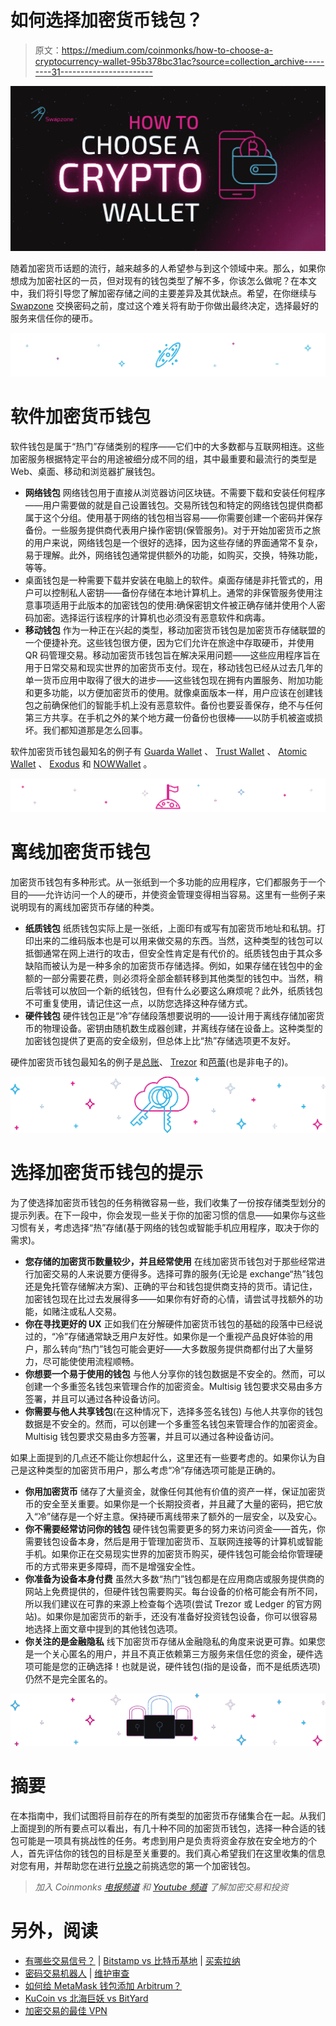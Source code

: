 # 如何选择加密货币钱包？

> 原文：<https://medium.com/coinmonks/how-to-choose-a-cryptocurrency-wallet-95b378bc31ac?source=collection_archive---------31----------------------->

![](img/9b0a2cfa22cf05cc03c37cd0fca801f2.png)

随着加密货币话题的流行，越来越多的人希望参与到这个领域中来。那么，如果你想成为加密社区的一员，但对现有的钱包类型了解不多，你该怎么做呢？在本文中，我们将引导您了解加密存储之间的主要差异及其优缺点。希望，在你继续与 [Swapzone](https://swapzone.io/) 交换密码之前，度过这个难关将有助于你做出最终决定，选择最好的服务来信任你的硬币。

![](img/bfd2f765171bee4738356c86d74b04ec.png)

# 软件加密货币钱包

软件钱包是属于“热门”存储类别的程序——它们中的大多数都与互联网相连。这些加密服务根据特定平台的用途被细分成不同的组，其中最重要和最流行的类型是 Web、桌面、移动和浏览器扩展钱包。

*   **网络钱包**
    网络钱包用于直接从浏览器访问区块链。不需要下载和安装任何程序——用户需要做的就是自己设置钱包。交易所钱包和特定的网络钱包提供商都属于这个分组。使用基于网络的钱包相当容易——你需要创建一个密码并保存备份。一些服务提供商代表用户操作密钥(保管服务)。对于开始加密货币之旅的用户来说，网络钱包是一个很好的选择，因为这些存储的界面通常不复杂，易于理解。此外，网络钱包通常提供额外的功能，如购买，交换，特殊功能，等等。
*   桌面钱包是一种需要下载并安装在电脑上的软件。桌面存储是非托管式的，用户可以控制私人密钥——备份存储在本地计算机上。通常的非保管服务使用注意事项适用于此版本的加密钱包的使用:确保密钥文件被正确存储并使用个人密码加密。选择运行该程序的计算机也必须没有恶意软件和病毒。
*   **移动钱包**
    作为一种正在兴起的类型，移动加密货币钱包是加密货币存储联盟的一个便捷补充。这些钱包很方便，因为它们允许在旅途中存取硬币，并使用 QR 码管理交易。移动加密货币钱包旨在解决采用问题——这些应用程序旨在用于日常交易和现实世界的加密货币支付。现在，移动钱包已经从过去几年的单一货币应用中取得了很大的进步——这些钱包现在拥有内置服务、附加功能和更多功能，以方便加密货币的使用。就像桌面版本一样，用户应该在创建钱包之前确保他们的智能手机上没有恶意软件。备份也要妥善保存，绝不与任何第三方共享。在手机之外的某个地方藏一份备份也很棒——以防手机被盗或损坏。我们都知道那是怎么回事。

软件加密货币钱包最知名的例子有 [Guarda Wallet](https://guarda.com/) 、 [Trust Wallet](https://trustwallet.com/) 、 [Atomic Wallet](https://atomicwallet.io/) 、 [Exodus](https://www.exodus.com/) 和 [NOWWallet](https://walletnow.app/) 。

![](img/4cff5cedf5141c29e94ddda5c0dce108.png)

# 离线加密货币钱包

加密货币钱包有多种形式。从一张纸到一个多功能的应用程序，它们都服务于一个目的——允许访问一个人的硬币，并使资金管理变得相当容易。这里有一些例子来说明现有的离线加密货币存储的种类。

*   **纸质钱包**
    纸质钱包实际上是一张纸，上面印有或写有加密货币地址和私钥。打印出来的二维码版本也是可以用来做交易的东西。当然，这种类型的钱包可以抵御通常在网上进行的攻击，但安全性肯定是有代价的。纸质钱包由于其众多缺陷而被认为是一种多余的加密货币存储选择。例如，如果存储在钱包中的金额的一部分需要花费，则必须将全部金额转移到其他类型的钱包中。当然，稍后零钱可以放回一个新的纸钱包，但有什么必要这么麻烦呢？此外，纸质钱包不可重复使用，请记住这一点，以防您选择这种存储方式。
*   **硬件钱包**
    硬件钱包正是“冷”存储段落想要说明的——设计用于离线存储加密货币的物理设备。密钥由随机数生成器创建，并离线存储在设备上。这种类型的加密钱包提供了更高的安全级别，但总体上比“热”存储选项更不友好。

硬件加密货币钱包最知名的例子是[总账](https://www.ledger.com/)、 [Trezor](https://trezor.io/) 和[芭蕾](https://www.balletcrypto.com/)(也是非电子的)。

![](img/86d306fd861bafdce759c5aadfa7c5e7.png)

# 选择加密货币钱包的提示

为了使选择加密货币钱包的任务稍微容易一些，我们收集了一份按存储类型划分的提示列表。在下一段中，你会发现一些关于你的加密习惯的信息——如果你与这些习惯有关，考虑选择“热”存储(基于网络的钱包或智能手机应用程序，取决于你的需求)。

*   **您存储的加密货币数量较少，并且经常使用**
    在线加密货币钱包对于那些经常进行加密交易的人来说要方便得多。选择可靠的服务(无论是 exchange“热”钱包还是免托管存储解决方案)、正确的平台和钱包提供商支持的货币。请记住，加密钱包现在比过去发展得多——如果你有好奇的心情，请尝试寻找额外的功能，如赌注或私人交易。
*   **你在寻找更好的 UX**
    正如我们在分解硬件加密货币钱包的基础的段落中已经说过的，“冷”存储通常缺乏用户友好性。如果你是一个重视产品良好体验的用户，那么转向“热门”钱包可能会更好——大多数服务提供商都付出了大量努力，尽可能使使用流程顺畅。
*   **你想要一个易于使用的钱包**
    与他人分享你的钱包数据是不安全的。然而，可以创建一个多重签名钱包来管理合作的加密资金。Multisig 钱包要求交易由多方签署，并且可以通过各种设备访问。
*   **你需要与他人共享钱包**(在这种情况下，选择多签名钱包)
    与他人共享你的钱包数据是不安全的。然而，可以创建一个多重签名钱包来管理合作的加密资金。Multisig 钱包要求交易由多方签署，并且可以通过各种设备访问。

如果上面提到的几点还不能让你想起什么，这里还有一些要考虑的。如果你认为自己是这种类型的加密货币用户，那么考虑“冷”存储选项可能是正确的。

*   **你用加密货币**
    储存了大量资金，就像任何其他有价值的资产一样，保证加密货币的安全至关重要。如果你是一个长期投资者，并且藏了大量的密码，把它放入“冷”储存是一个好主意。保持硬币离线带来了额外的一层安全，以及安心。
*   **你不需要经常访问你的钱包**
    硬件钱包需要更多的努力来访问资金——首先，你需要钱包设备本身，然后是用于管理加密货币、互联网连接等的计算机或智能手机。如果你正在交易现实世界的加密货币购买，硬件钱包可能会给你管理硬币的方式带来更多障碍，而不是增强安全性。
*   **你准备为设备本身付费**
    虽然大多数“热门”钱包都是在应用商店或服务提供商的网站上免费提供的，但硬件钱包需要购买。每台设备的价格可能会有所不同，所以我们建议在可靠的来源上检查每个选项(尝试 Trezor 或 Ledger 的官方网站)。如果你是加密货币的新手，还没有准备好投资钱包设备，你可以很容易地选择上面文章中提到的其他钱包选项。
*   **你关注的是金融隐私**
    线下加密货币存储从金融隐私的角度来说更可靠。如果您是一个关心匿名的用户，并且不真正依赖第三方服务来信任您的资金，硬件选项可能是您的正确选择！也就是说，硬件钱包(指的是设备，而不是纸质选项)仍然不是完全匿名的。

![](img/9e406a70509b53d3cd401b5dfe8cea4a.png)

# 摘要

在本指南中，我们试图将目前存在的所有类型的加密货币存储集合在一起。从我们上面提到的所有要点可以看出，有几十种不同的加密货币钱包，选择一种合适的钱包可能是一项具有挑战性的任务。考虑到用户是负责将资金存放在安全地方的个人，首先评估你的钱包的目标是至关重要的。我们真心希望我们在这里收集的信息对您有用，并帮助您在进行[兑换](https://swapzone.io/)之前挑选您的第一个加密钱包。

> *加入 Coinmonks* [*电报频道*](https://t.me/coincodecap) *和* [*Youtube 频道*](https://www.youtube.com/c/coinmonks/videos) *了解加密交易和投资*

# 另外，阅读

*   [有哪些交易信号？](https://coincodecap.com/trading-signal) | [Bitstamp vs 比特币基地](https://coincodecap.com/bitstamp-coinbase) | [买索拉纳](https://coincodecap.com/buy-solana)
*   [密码交易机器人](/coinmonks/crypto-trading-bot-c2ffce8acb2a) | [维护审查](https://coincodecap.com/uphold-review)
*   [如何给 MetaMask 钱包添加 Arbitrum？](https://coincodecap.com/how-to-add-arbitrum-to-metamask-wallet)
*   [KuCoin vs 北海巨妖 vs BitYard](https://coincodecap.com/kucoin-vs-kraken-vs-bityard)
*   [加密交易的最佳 VPN](https://coincodecap.com/best-vpns-for-crypto-trading)